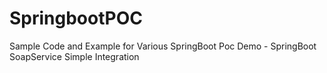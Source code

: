 # SpringbootPOC
Sample Code and Example for Various SpringBoot Poc
Demo - SpringBoot SoapService Simple Integration
